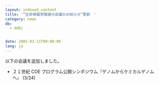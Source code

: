 ```yaml
---
layout: indexed_content
title: '”生命情報学関連の会議のお知らせ”更新　'
category: news
db:
  - ddbj


date: 2005-03-11T00:00:00
lang: ja
---
```


以下の会議を追加しました。

<ul>
    <li>２１世紀 COE プログラム公開シンポジウム『ゲノムからケミカルゲノムへ』 (3/24)</li>
</ul>
